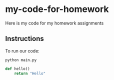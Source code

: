 # my-code-for-homework
Here is my code for my homework assignments

## Instructions

To run our code:

`python main.py`

```python
def hello()
    return "Hello"
```
